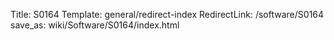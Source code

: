 Title: S0164
Template: general/redirect-index
RedirectLink: /software/S0164
save_as: wiki/Software/S0164/index.html